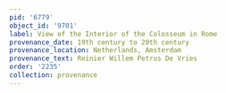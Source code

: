 ```yaml
---
pid: '6779'
object_id: '9701'
label: View of the Interior of the Colosseum in Rome
provenance_date: 19th century to 20th century
provenance_location: Netherlands, Amsterdam
provenance_text: Reinier Willem Petrus De Vries
order: '2235'
collection: provenance
---
```


